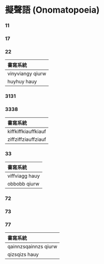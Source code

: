 # 擬聲語 \(Onomatopoeia\)

### 11

### 17

### 22

| 書寫系統 |
| :--- |
| vinyviangy qiurw |
| huyhuy hauy |

### 3131

### 3338

| 書寫系統 |
| :--- |
| kiffkiffkiauffkiauf |
| ziffziffziauffziauf |

### 33

| 書寫系統 |
| :--- |
| viffviagg hauy |
| obbobb qiurw |

### 72

### 73

### 77

| 書寫系統 |
| :--- |
| qainnzsqainnzs qiurw |
| qizsqizs hauy |
